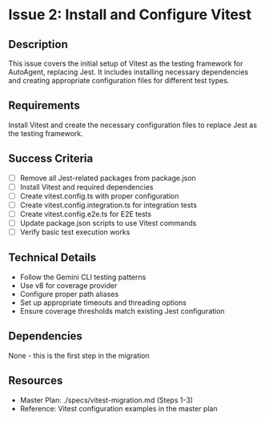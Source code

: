 # Issue 2: Install and Configure Vitest

## Description
This issue covers the initial setup of Vitest as the testing framework for AutoAgent, replacing Jest. It includes installing necessary dependencies and creating appropriate configuration files for different test types.

## Requirements
Install Vitest and create the necessary configuration files to replace Jest as the testing framework.

## Success Criteria
- [ ] Remove all Jest-related packages from package.json
- [ ] Install Vitest and required dependencies
- [ ] Create vitest.config.ts with proper configuration
- [ ] Create vitest.config.integration.ts for integration tests
- [ ] Create vitest.config.e2e.ts for E2E tests
- [ ] Update package.json scripts to use Vitest commands
- [ ] Verify basic test execution works

## Technical Details
- Follow the Gemini CLI testing patterns
- Use v8 for coverage provider
- Configure proper path aliases
- Set up appropriate timeouts and threading options
- Ensure coverage thresholds match existing Jest configuration

## Dependencies
None - this is the first step in the migration

## Resources
- Master Plan: ./specs/vitest-migration.md (Steps 1-3)
- Reference: Vitest configuration examples in the master plan
